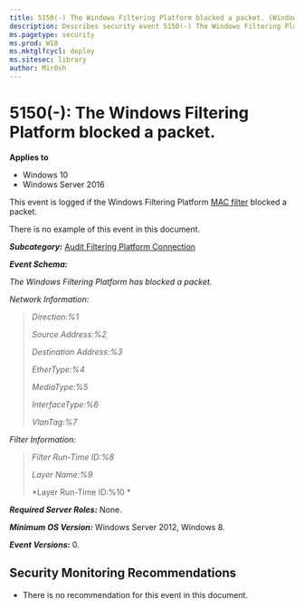```yaml
---
title: 5150(-) The Windows Filtering Platform blocked a packet. (Windows 10)
description: Describes security event 5150(-) The Windows Filtering Platform blocked a packet.
ms.pagetype: security
ms.prod: W10
ms.mktglfcycl: deploy
ms.sitesec: library
author: Mir0sh
---
```


# 5150(-): The Windows Filtering Platform blocked a packet.

**Applies to**
-   Windows 10
-   Windows Server 2016


This event is logged if the Windows Filtering Platform [MAC filter](https://msdn.microsoft.com/en-us/library/windows/hardware/hh440262(v=vs.85).aspx) blocked a packet.

There is no example of this event in this document.

***Subcategory:***&nbsp;[Audit Filtering Platform Connection](audit-filtering-platform-connection.md)

***Event Schema:***

*The Windows Filtering Platform has blocked a packet.*

*Network Information:*

> *Direction:%1*
>
> *Source Address:%2*
>
> *Destination Address:%3*
>
> *EtherType:%4*
>
> *MediaType:%5*
>
> *InterfaceType:%6*
>
> *VlanTag:%7*

*Filter Information:*

> *Filter Run-Time ID:%8*
>
> *Layer Name:%9*
>
> *Layer Run-Time ID:%10 *

***Required Server Roles:*** None.

***Minimum OS Version:*** Windows Server 2012, Windows 8.

***Event Versions:*** 0.

## Security Monitoring Recommendations

-   There is no recommendation for this event in this document.

